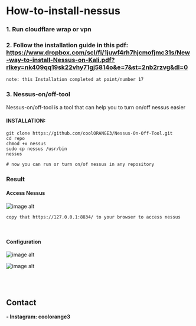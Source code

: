 # How-to-install-nessus

### 1. Run cloudflare wrap or vpn

### 2. Follow the installation guide in this pdf: https://www.dropbox.com/scl/fi/1juwf4rh7hjcmofjmc31s/New-way-to-install-Nessus-on-Kali.pdf?rlkey=nk409qq19sk22vhy71gj5814o&e=7&st=2nb2rzvg&dl=0
   ```note: this Installation completed at point/number 17```

### 3. Nessus-on/off-tool

   Nessus-on/off-tool is a tool that can help you to turn on/off nessus easier
   
#### INSTALLATION:
    git clone https://github.com/coolORANGE3/Nessus-On-Off-Tool.git
    cd repo
    chmod +x nessus
    sudo cp nessus /usr/bin
    nessus

    # now you can run or turn on/of nessus in any repository

### Result

#### Access Nessus
![image alt](https://github.com/coolORANGE3/Nessus-On-Off-Tool/blob/abdadc1f604b33e5c530dd43b82cbcde85a43a20/nessus-running.png)

```copy that https://127.0.0.1:8834/ to your browser to access nessus```

<br>

#### Configuration
![image alt](https://github.com/coolORANGE3/Nessus-On-Off-Tool/blob/abdadc1f604b33e5c530dd43b82cbcde85a43a20/nessus-config-1.png)

![image alt](https://github.com/coolORANGE3/Nessus-On-Off-Tool/blob/abdadc1f604b33e5c530dd43b82cbcde85a43a20/nessus-config-2.png)

<br>
<br>

## Contact
**- Instagram: coolorange3**